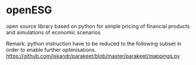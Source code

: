 # openESG
open source library based on python for simple pricing of financial products and simulations of economic scenarios

Remark: python instruction have to be reduced to the following subset in order to enable further optimisations.
https://github.com/iskandr/parakeet/blob/master/parakeet/mappings.py
